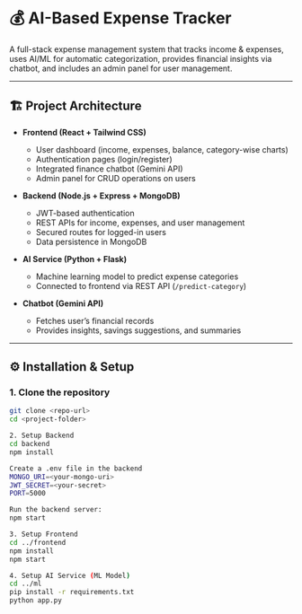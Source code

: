 # 💰 AI-Based Expense Tracker

A full-stack expense management system that tracks income & expenses, uses AI/ML for automatic categorization, provides financial insights via chatbot, and includes an admin panel for user management.

---

## 🏗️ Project Architecture

- **Frontend (React + Tailwind CSS)**  
  - User dashboard (income, expenses, balance, category-wise charts)  
  - Authentication pages (login/register)  
  - Integrated finance chatbot (Gemini API)  
  - Admin panel for CRUD operations on users

- **Backend (Node.js + Express + MongoDB)**  
  - JWT-based authentication  
  - REST APIs for income, expenses, and user management  
  - Secured routes for logged-in users  
  - Data persistence in MongoDB

- **AI Service (Python + Flask)**  
  - Machine learning model to predict expense categories  
  - Connected to frontend via REST API (`/predict-category`)

- **Chatbot (Gemini API)**  
  - Fetches user’s financial records  
  - Provides insights, savings suggestions, and summaries

---

## ⚙️ Installation & Setup

### 1. Clone the repository
```bash
git clone <repo-url>
cd <project-folder>

2. Setup Backend
cd backend
npm install

Create a .env file in the backend
MONGO_URI=<your-mongo-uri>
JWT_SECRET=<your-secret>
PORT=5000

Run the backend server:
npm start

3. Setup Frontend
cd ../frontend
npm install
npm start

4. Setup AI Service (ML Model)
cd ../ml
pip install -r requirements.txt
python app.py
